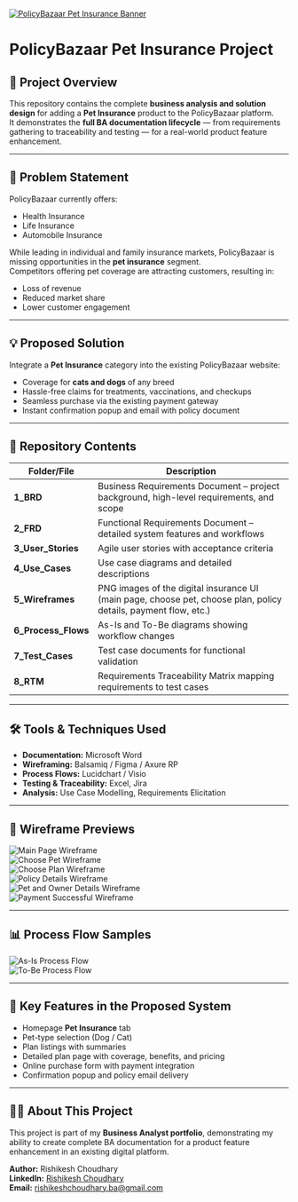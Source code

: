 [![PolicyBazaar Pet Insurance Banner](5_Wireframes/PolicyBazaar_Banner.png)](5_Wireframes/PolicyBazaar_Banner.png)

# PolicyBazaar Pet Insurance Project

## 📌 Project Overview
This repository contains the complete **business analysis and solution design** for adding a **Pet Insurance** product to the PolicyBazaar platform.  
It demonstrates the **full BA documentation lifecycle** — from requirements gathering to traceability and testing — for a real-world product feature enhancement.

---

## 🏦 Problem Statement
PolicyBazaar currently offers:
- Health Insurance
- Life Insurance
- Automobile Insurance

While leading in individual and family insurance markets, PolicyBazaar is missing opportunities in the **pet insurance** segment.  
Competitors offering pet coverage are attracting customers, resulting in:
- Loss of revenue
- Reduced market share
- Lower customer engagement

---

## 💡 Proposed Solution
Integrate a **Pet Insurance** category into the existing PolicyBazaar website:
- Coverage for **cats and dogs** of any breed
- Hassle-free claims for treatments, vaccinations, and checkups
- Seamless purchase via the existing payment gateway
- Instant confirmation popup and email with policy document

---

## 📂 Repository Contents

| Folder/File | Description |
|-------------|-------------|
| **1_BRD** | Business Requirements Document – project background, high-level requirements, and scope |
| **2_FRD** | Functional Requirements Document – detailed system features and workflows |
| **3_User_Stories** | Agile user stories with acceptance criteria |
| **4_Use_Cases** | Use case diagrams and detailed descriptions |
| **5_Wireframes** | PNG images of the digital insurance UI (main page, choose pet, choose plan, policy details, payment flow, etc.) |
| **6_Process_Flows** | As-Is and To-Be diagrams showing workflow changes |
| **7_Test_Cases** | Test case documents for functional validation |
| **8_RTM** | Requirements Traceability Matrix mapping requirements to test cases |

---

## 🛠 Tools & Techniques Used
- **Documentation:** Microsoft Word  
- **Wireframing:** Balsamiq / Figma / Axure RP  
- **Process Flows:** Lucidchart / Visio  
- **Testing & Traceability:** Excel, Jira  
- **Analysis:** Use Case Modelling, Requirements Elicitation

---

## 📸 Wireframe Previews
![Main Page Wireframe](5_Wireframes/Wireframe_1%20(Main%20Page).png)  
![Choose Pet Wireframe](5_Wireframes/Wireframe_2%20(Choose%20Pet).png)  
![Choose Plan Wireframe](5_Wireframes/Wireframe_3%20(Choose%20Plan).png)  
![Policy Details Wireframe](5_Wireframes/Wireframe_4%20(Policy%20Details).png)  
![Pet and Owner Details Wireframe](5_Wireframes/Wireframe_5%20(Pet%20and%20Owner%20Details).png)  
![Payment Successful Wireframe](5_Wireframes/Wireframe_6%20(Payment%20Successful).png)

---

## 📊 Process Flow Samples
![As-Is Process Flow](6_Process_Flows/As-Is%20Process%20Flow.png)  
![To-Be Process Flow](6_Process_Flows/To-Be%20Process%20Flow.png)

---

## 🎯 Key Features in the Proposed System
- Homepage **Pet Insurance** tab
- Pet-type selection (Dog / Cat)
- Plan listings with summaries
- Detailed plan page with coverage, benefits, and pricing
- Online purchase form with payment integration
- Confirmation popup and policy email delivery

---

## 👩‍💼 About This Project
This project is part of my **Business Analyst portfolio**, demonstrating my ability to create complete BA documentation for a product feature enhancement in an existing digital platform.

**Author:** Rishikesh Choudhary  
**LinkedIn:** [Rishikesh Choudhary](https://www.linkedin.com/in/rishikesh-choudhary-ba-166100377)  
**Email:** rishikeshchoudhary.ba@gmail.com

